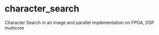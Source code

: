 character_search
================

Character Search in an image and parallel implementation on FPGA, DSP multicore